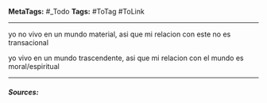 **MetaTags:** #_Todo
**Tags:** #ToTag #ToLink 
- - -

yo no vivo en un mundo material, asi que mi relacion con este no es transacional

yo vivo en un mundo trascendente, asi que mi relacion con el mundo es moral/espiritual

- - - 
#### ***Sources:***